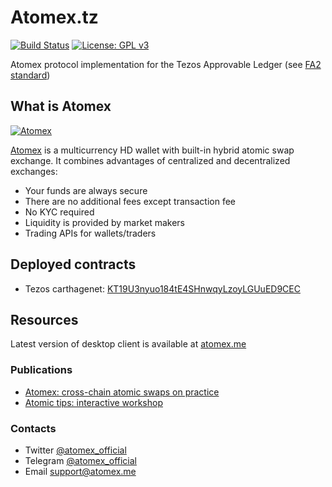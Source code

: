 # Atomex.tz
[![Build Status](https://travis-ci.org/atomex-me/atomex-tzip-12-ligo.svg?branch=master)](https://travis-ci.org/atomex-me/atomex-tzip-12-ligo)
[![License: GPL v3](https://img.shields.io/badge/License-GPLv3-green.svg)](https://www.gnu.org/licenses/gpl-3.0)

Atomex protocol implementation for the Tezos Approvable Ledger (see [FA2 standard](https://gitlab.com/tzip/tzip/-/blob/master/proposals/tzip-12/tzip-12.md))
  
## What is Atomex

[![Atomex](https://miro.medium.com/max/995/0*qHL-RBfdKopwUdMS)](https://medium.com/coinmonks/atomex-cross-chain-atomic-swaps-on-practice-8139571f0ee5)  

[Atomex](https://atomex.me/) is a multicurrency HD wallet with built-in hybrid atomic swap exchange. It combines advantages of centralized and decentralized exchanges:
* Your funds are always secure
* There are no additional fees except transaction fee
* No KYC required
* Liquidity is provided by market makers
* Trading APIs for wallets/traders

## Deployed contracts
* Tezos carthagenet: [KT19U3nyuo184tE4SHnwqyLzoyLGUuED9CEC](https://better-call.dev/carthage/KT19U3nyuo184tE4SHnwqyLzoyLGUuED9CEC)

## Resources
Latest version of desktop client is available at [atomex.me](https://atomex.me)

### Publications
* [Atomex: cross-chain atomic swaps on practice](https://medium.com/coinmonks/atomex-cross-chain-atomic-swaps-on-practice-813/chains/main/blocks/head/helpers/scripts/run_operation9571f0ee5)
* [Atomic tips: interactive workshop](https://medium.com/coinmonks/atomic-tips-berlin-workshop-materials-c5c8ee3f46aa)

### Contacts
* Twitter [@atomex_official](https://twitter.com/atomex_official)
* Telegram [@atomex_official](https://t.me/atomex_official)
* Email [support@atomex.me](mailto:support@atomex.me)
